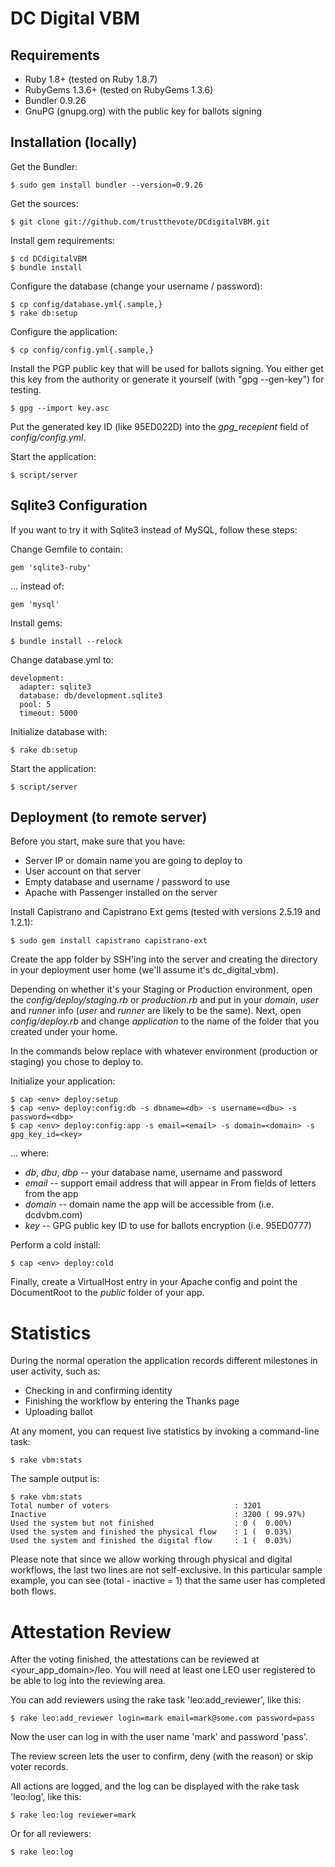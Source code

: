 DC Digital VBM
==============


Requirements
------------

* Ruby 1.8+ (tested on Ruby 1.8.7)
* RubyGems 1.3.6+ (tested on RubyGems 1.3.6)
* Bundler 0.9.26
* GnuPG (gnupg.org) with the public key for ballots signing 

Installation (locally)
----------------------

Get the Bundler:

    $ sudo gem install bundler --version=0.9.26
  
Get the sources:

    $ git clone git://github.com/trustthevote/DCdigitalVBM.git

Install gem requirements:

    $ cd DCdigitalVBM
    $ bundle install

Configure the database (change your username / password):
  
    $ cp config/database.yml{.sample,}
    $ rake db:setup

Configure the application:

    $ cp config/config.yml{.sample,}

Install the PGP public key that will be used for ballots signing. You either get this
key from the authority or generate it yourself (with "gpg --gen-key") for testing.

    $ gpg --import key.asc

Put the generated key ID (like 95ED022D) into the _gpg\_recepient_ field of _config/config.yml_.

Start the application:

    $ script/server


Sqlite3 Configuration
---------------------

If you want to try it with Sqlite3 instead of MySQL, follow these steps:

Change Gemfile to contain:

    gem 'sqlite3-ruby'

... instead of:

    gem 'mysql'
    
Install gems:

    $ bundle install --relock

Change database.yml to:

    development:
      adapter: sqlite3
      database: db/development.sqlite3
      pool: 5
      timeout: 5000

Initialize database with:

    $ rake db:setup

Start the application:

    $ script/server


Deployment (to remote server)
-----------------------------

Before you start, make sure that you have:

* Server IP or domain name you are going to deploy to
* User account on that server
* Empty database and username / password to use
* Apache with Passenger installed on the server

Install Capistrano and Capistrano Ext gems (tested with versions 2.5.19 and 1.2.1):

    $ sudo gem install capistrano capistrano-ext

Create the app folder by SSH'ing into the server and creating the directory in your
deployment user home (we'll assume it's dc\_digital\_vbm).

Depending on whether it's your Staging or Production environment, open the _config/deploy/staging.rb_ or _production.rb_ and put in your _domain_, _user_
and _runner_ info (_user_ and _runner_ are likely to be the same). Next, open
_config/deploy.rb_ and change _application_ to the name of the folder that you created
under your home.

In the commands below replace <env> with whatever environment (production or staging)
you chose to deploy to.

Initialize your application:

    $ cap <env> deploy:setup
    $ cap <env> deploy:config:db -s dbname=<db> -s username=<dbu> -s password=<dbp>
    $ cap <env> deploy:config:app -s email=<email> -s domain=<domain> -s gpg_key_id=<key>

... where:

  * _db_, _dbu_, _dbp_ -- your database name, username and password
  * _email_ -- support email address that will appear in From fields of letters from the app
  * _domain_ -- domain name the app will be accessible from (i.e. dcdvbm.com)
  * _key_ -- GPG public key ID to use for ballots encryption (i.e. 95ED0777)

Perform a cold install:

    $ cap <env> deploy:cold

Finally, create a VirtualHost entry in your Apache config and point the DocumentRoot to
the _public_ folder of your app.



Statistics
==========

During the normal operation the application records different milestones in user activity, such as:

* Checking in and confirming identity
* Finishing the workflow by entering the Thanks page
* Uploading ballot

At any moment, you can request live statistics by invoking a command-line task:

    $ rake vbm:stats

The sample output is:

    $ rake vbm:stats
    Total number of voters                            : 3201
    Inactive                                          : 3200 ( 99.97%)
    Used the system but not finished                  : 0 (  0.00%)
    Used the system and finished the physical flow    : 1 (  0.03%)
    Used the system and finished the digital flow     : 1 (  0.03%)

Please note that since we allow working through physical and digital workflows, the last two lines are not self-exclusive.
In this particular sample example, you can see (total - inactive = 1) that the same user has completed both flows.



Attestation Review
==================

After the voting finished, the attestations can be reviewed at <your_app_domain>/leo.
You will need at least one LEO user registered to be able to log into the reviewing
area.

You can add reviewers using the rake task 'leo:add_reviewer', like this:

    $ rake leo:add_reviewer login=mark email=mark@some.com password=pass

Now the user can log in with the user name 'mark' and password 'pass'.

The review screen lets the user to confirm, deny (with the reason) or skip voter
records.

All actions are logged, and the log can be displayed with the rake task 'leo:log', like
this:

    $ rake leo:log reviewer=mark
    
Or for all reviewers:

    $ rake leo:log
